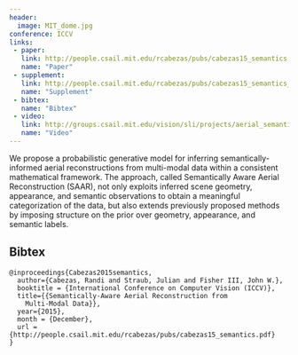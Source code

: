 ```yaml
---
header:
  image: MIT_dome.jpg
conference: ICCV
links: 
 - paper: 
   link: http://people.csail.mit.edu/rcabezas/pubs/cabezas15_semantics.pdf
   name: "Paper"
 - supplement: 
   link: http://people.csail.mit.edu/rcabezas/pubs/cabezas15_semantics_sup.pdf
   name: "Supplement"
 - bibtex: 
   name: "Bibtex"
 - video: 
   link: http://groups.csail.mit.edu/vision/sli/projects/aerial_semantics/spotlight_video.mp4
   name: "Video"
---
```

We propose a probabilistic generative model for inferring semantically-informed
aerial reconstructions from multi-modal data within a consistent mathematical
framework. The approach, called Semantically Aware Aerial Reconstruction
(SAAR), not only exploits inferred scene geometry, appearance, and semantic
observations to obtain a meaningful categorization of the data, but also
extends previously proposed methods by imposing structure on the prior over
geometry, appearance, and semantic labels.

## Bibtex <a id="bibtex"></a>
```
@inproceedings{Cabezas2015semantics,
  author={Cabezas, Randi and Straub, Julian and Fisher III, John W.}, 
  booktitle = {International Conference on Computer Vision (ICCV)},
  title={{Semantically-Aware Aerial Reconstruction from
    Multi-Modal Data}},
  year={2015},
  month = {December},
  url = {http://people.csail.mit.edu/rcabezas/pubs/cabezas15_semantics.pdf}
}
```
